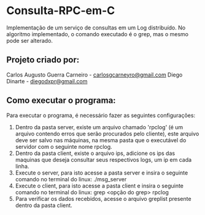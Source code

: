 # Consulta-RPC-em-C
Implementação de um serviço de consultas em um Log distribuído. No algoritmo implementado, o comando executado é o grep, mas o mesmo pode ser alterado.

## Projeto criado por:
  Carlos Augusto Guerra Carneiro - carlosgcarneyro@gmail.com
  Diego Dinarte - diegodxpr@gmail.com
  
  
  
## Como executar o programa:

Para executar o programa, é necessário fazer as seguintes configurações:
1. Dentro da pasta server, existe um arquivo chamado 'rpclog' (é um arquivo contendo erros que serão procurados pelo cliente), este arquivo deve ser salvo nas máquinas, na mesma pasta que o executável do servidor com o seguinte nome <nomedamaquina>rpclog.
2. Dentro da pasta client, existe o arquivo ips, adicione os ips das maquinas que deseja consultar seus respectivos logs, um ip em cada linha.
3. Execute o server, para isto acesse a pasta server e insira o seguinte comando no terminal do linux:
	./msg_server
4. Execute o client, para isto acesse a pasta client e insira o seguinte comando no terminal do linux:
	grep <opção do grep> <palavra a ser procurada no log> rpclog
5. Para verificar os dados recebidos, acesse o arquivo greplist presente dentro da pasta client.
